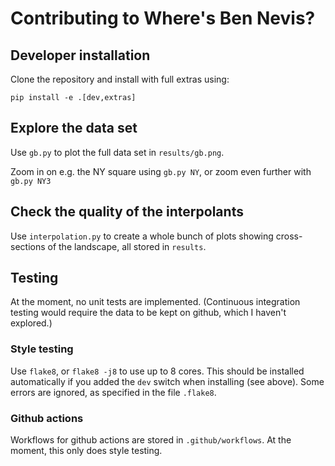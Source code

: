 # Contributing to Where's Ben Nevis?

## Developer installation

Clone the repository and install with full extras using:
```
pip install -e .[dev,extras]
```

## Explore the data set

Use `gb.py` to plot the full data set in `results/gb.png`.

Zoom in on e.g. the NY square using `gb.py NY`, or zoom even further with `gb.py NY3`

## Check the quality of the interpolants

Use `interpolation.py` to create a whole bunch of plots showing cross-sections of the landscape, all stored in `results`.

## Testing

At the moment, no unit tests are implemented.
(Continuous integration testing would require the data to be kept on github, which I haven't explored.)

### Style testing

Use `flake8`, or `flake8 -j8` to use up to 8 cores.
This should be installed automatically if you added the `dev` switch when installing (see above).
Some errors are ignored, as specified in the file `.flake8`.

### Github actions

Workflows for github actions are stored in `.github/workflows`.
At the moment, this only does style testing.

